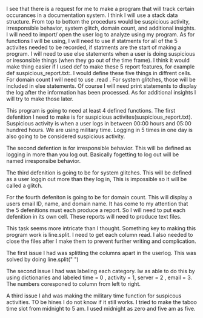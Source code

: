 I see that there is a request for me to make a program that will track certain occurances in a documentation system. I think I will use a stack data structure. From top to bottom the procedurs would be suspicious activity, irresponsible behavior, system glitch, domain count, and additional insights. I will need to import/ open the user log to analyze using my program. As for functions I will be using, I will need to use if statments for all of the 5 activites needed to be recorded, if statments are the start of making a program. I will need to use else statements when a user is doing suspicious or iresonsible things (when they go out of the time frame). I think it would make thing easier if I used def to make these 5 report features, for example def suspicious_report.txt:. I would define these five things in diffrent cells. For domain count I will need to  use .read . For system glitches, those will be included in else statements. Of course I will need print statements to display the log after the information has been processed. As for additional insights I will try to make those later.

This program is going to need at least 4 defined functions. 
The first defenition I need to make is for suspicious activites(suspicious_report.txt). Suspicious activity is when a user logs in between 00:00 hours and 05:00 hundred hours. We are using military time. Logging in 5 times in one day is also going to be considered suspicious activity.

The second defention is for irresponsible behavior. This will be defined as logging in more than you log out. Basically fogetting to log out will be named irresponsibe behavior.

The third defenition is going to be for system glitches. This will be defined as a user loggin out more than they log in, This is impossible so it will be called a glitch.

For the fourth defeniton is going to be for domain count. This will display a users email ID, name, and domain name.
It has come to my attention that the 5 defenitions must each produce a report. So I will need to put each defenition in its own cell.
These reports will need to produce text files.

This task seems more intricate than I thought. Something key to making this program work is line.split. I need to get each column read. I also needed to close the files after I make them to prevent further writing and complication.


The first issue I had was splitting the columns apart in the userlog. This was solved by doing line.split(" ")

The second issue I had was labeling each category. Iw as able to do this by using dictionaries and labeled time = 0  , activity = 1, server = 2 , email = 3. The numbers coresponed to column from left to right.

A third issue I ahd was making the military time function for suspicous activities. TO be hines I do not know if it still works. I tried to make the taboo time slot from midnight to 5 am. I used midnight as zero and  five am as five.

